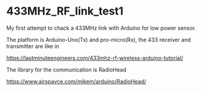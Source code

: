 # 433MHz_RF_link_test1
My first attempt to chack a 433MHz link with Arduino for low power sensor.

The platform is Arduino-Uno(Tx) and pro-micro(Rx), the 433 receiver and transmitter are like in

https://lastminuteengineers.com/433mhz-rf-wireless-arduino-tutorial/

The library for the communication is RadioHead

https://www.airspayce.com/mikem/arduino/RadioHead/


